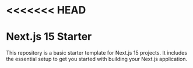 <<<<<<< HEAD
=======
# Next.js 15 Starter

This repository is a basic starter template for Next.js 15 projects. It includes the essential setup to get you started with building your Next.js application.
